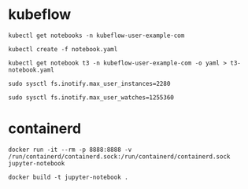 # kubeflow

```
kubectl get notebooks -n kubeflow-user-example-com
```

```
kubectl create -f notebook.yaml
```

```
kubectl get notebook t3 -n kubeflow-user-example-com -o yaml > t3-notebook.yaml
```

```
sudo sysctl fs.inotify.max_user_instances=2280
```

```
sudo sysctl fs.inotify.max_user_watches=1255360
```

# containerd

```
docker run -it --rm -p 8888:8888 -v /run/containerd/containerd.sock:/run/containerd/containerd.sock jupyter-notebook
```

```
docker build -t jupyter-notebook .
```

